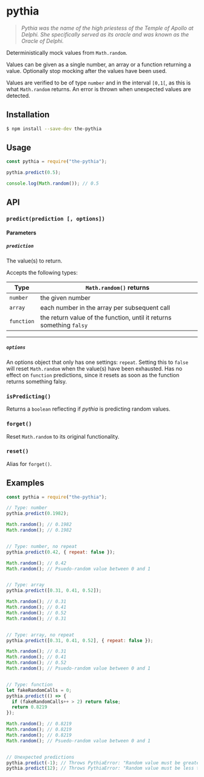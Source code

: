# pythia

> _Pythia  was the name of the high priestess of the Temple of Apollo at Delphi.
> She specifically served as its oracle and was known as the Oracle of Delphi._

Deterministically mock values from `Math.random`.

Values can be given as a single number, an array or a function returning a value. Optionally stop mocking after the values have been used.

Values are verified to be of type `number` and in the interval `[0,1[`, as this is what `Math.random` returns.
An error is thrown when unexpected values are detected.

## Installation

```bash
$ npm install --save-dev the-pythia
```

## Usage

```javascript
const pythia = require("the-pythia");

pythia.predict(0.5);

console.log(Math.random()); // 0.5
```

## API

### `predict(prediction [, options])`

#### Parameters

##### `prediction`

The value(s) to return.

Accepts the following types:

| Type       | `Math.random()` returns |
| ---------- | ----------------------- |
| `number`   | the given number |
| `array`    | each number in the array per subsequent call |
| `function` | the return value of the function, until it returns something `falsy` |

---
##### `options`

An options object that only has one settings: `repeat`.
Setting this to `false` will reset `Math.random` when the value(s) have been exhausted. Has no effect on `function` predictions, since it resets as soon as the function returns something falsy.

### `isPredicting()`

Returns a `boolean` reflecting if _pythia_ is predicting random values.

### `forget()`

Reset `Math.random` to its original functionality.

### `reset()`

Alias for `forget()`.

## Examples

```javascript
const pythia = require("the-pythia");

// Type: number
pythia.predict(0.1982);

Math.random(); // 0.1982
Math.random(); // 0.1982


// Type: number, no repeat
pythia.predict(0.42, { repeat: false });

Math.random(); // 0.42
Math.random(); // Psuedo-random value between 0 and 1


// Type: array
pythia.predict([0.31, 0.41, 0.52]);

Math.random(); // 0.31
Math.random(); // 0.41
Math.random(); // 0.52
Math.random(); // 0.31


// Type: array, no repeat
pythia.predict([0.31, 0.41, 0.52], { repeat: false });

Math.random(); // 0.31
Math.random(); // 0.41
Math.random(); // 0.52
Math.random(); // Psuedo-random value between 0 and 1


// Type: function
let fakeRandomCalls = 0;
pythia.predict(() => {
  if (fakeRandomCalls++ > 2) return false;
  return 0.8219
});

Math.random(); // 0.8219
Math.random(); // 0.8219
Math.random(); // 0.8219
Math.random(); // Psuedo-random value between 0 and 1


// Unexpected predictions
pythia.predict(-1); // Throws PythiaError: "Random value must be greater than or equal to zero"
pythia.predict(12); // Throws PythiaError: "Random value must be less than one"
```
